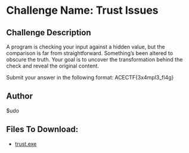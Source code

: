 # Challenge Name: Trust Issues

## Challenge Description
A program is checking your input against a hidden value, but the comparison is far from straightforward. Something’s been altered to obscure the truth. Your goal is to uncover the transformation behind the check and reveal the original content.

Submit your answer in the following format:
ACECTF{3x4mpl3_fl4g}

## Author
$udo

## Files To Download:
- [trust.exe](challenge-files/trust.exe)
